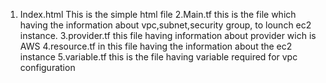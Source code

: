 1. Index.html
This is the simple html file
2.Main.tf
this is the file which having the information about vpc,subnet,security group, to lounch ec2 instance.
3.provider.tf
this file having information about provider wich is AWS
4.resource.tf
in this file having the information about the ec2 instance
5.variable.tf
this is the file having variable required for vpc configuration
